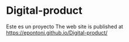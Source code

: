 # Digital-product
Este es un proyecto
The web site is published at https://epontoni.github.io/Digital-product/
